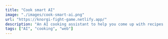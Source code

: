 ```yaml
---
title: "Cook smart AI"
image: "./images/cook-smart-ai.png"
url: "https://knorgi-fight-game.netlify.app/"
description: "An AI cooking assistant to help you come up with recipes based on your personal needs."
tags: ["AI", "cooking", "web"]
---
```


